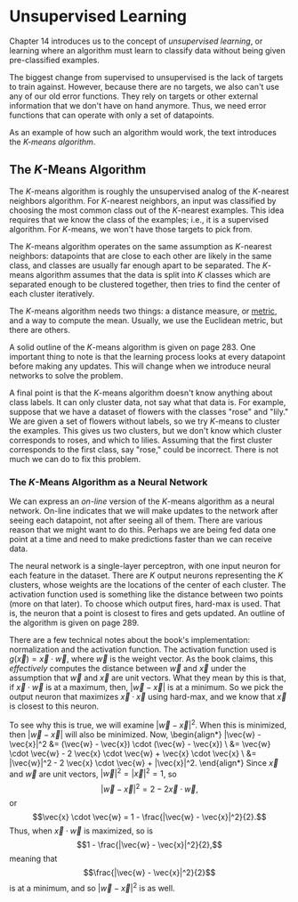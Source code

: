 # Unsupervised Learning

Chapter 14 introduces us to the concept of _unsupervised learning_, or learning
where an algorithm must learn to classify data without being given
pre-classified examples.

The biggest change from supervised to unsupervised is the lack of targets to
train against. However, because there are no targets, we also can't use any of
our old error functions. They rely on targets or other external information
that we don't have on hand anymore. Thus, we need error functions that can
operate with only a set of datapoints.

As an example of how such an algorithm would work, the text introduces the
_$K$-means algorithm_.

## The $K$-Means Algorithm

The $K$-means algorithm is roughly the unsupervised analog of the $K$-nearest
neighbors algorithm. For $K$-nearest neighbors, an input was classified by
choosing the most common class out of the $K$-nearest examples. This idea
requires that we know the class of the examples; i.e., it is a supervised
algorithm. For $K$-means, we won't have those targets to pick from.

The $K$-means algorithm operates on the same assumption as $K$-nearest
neighbors: datapoints that are close to each other are likely in the same
class, and classes are usually far enough apart to be separated. The $K$-means
algorithm assumes that the data is split into $K$ classes which are separated
enough to be clustered together, then tries to find the center of each cluster
iteratively.

The $K$-means algorithm needs two things: a distance measure, or
[metric](https://en.wikipedia.org/wiki/Metric_(mathematics)), and a way to
compute the mean. Usually, we use the Euclidean metric, but there are others.

A solid outline of the $K$-means algorithm is given on page 283. One important
thing to note is that the learning process looks at every datapoint before
making any updates. This will change when we introduce neural networks to solve
the problem.

A final point is that the $K$-means algorithm doesn't know anything about class
labels. It can only cluster data, not say what that data is. For example,
suppose that we have a dataset of flowers with the classes "rose" and "lily."
We are given a set of flowers without labels, so we try $K$-means to cluster
the examples. This gives us two clusters, but we don't know which cluster
corresponds to roses, and which to lilies. Assuming that the first cluster
corresponds to the first class, say "rose," could be incorrect. There is not
much we can do to fix this problem.

### The $K$-Means Algorithm as a Neural Network

We can express an _on-line_ version of the $K$-means algorithm as a neural
network. On-line indicates that we will make updates to the network after
seeing each datapoint, not after seeing all of them. There are various reason
that we might want to do this. Perhaps we are being fed data one point at a
time and need to make predictions faster than we can receive data.

The neural network is a single-layer perceptron, with one input neuron for each
feature in the dataset. There are $K$ output neurons representing the $K$
clusters, whose weights are the locations of the center of each cluster. The
activation function used is something like the distance between two points
(more on that later). To choose which output fires, hard-max is used. That is,
the neuron that a point is closest to fires and gets updated. An outline of the
algorithm is given on page 289.

There are a few technical notes about the book's implementation: normalization
and the activation function. The activation function used is $g(\vec{x}) =
\vec{x} \cdot \vec{w}$, where $\vec{w}$ is the weight vector. As the book
claims, this _effectively_ computes the distance between $\vec{w}$ and
$\vec{x}$ under the assumption that $\vec{w}$ and $\vec{x}$ are unit vectors.
What they mean by this is that, if $\vec{x} \cdot \vec{w}$ is at a maximum,
then, $|\vec{w} - \vec{x}|$ is at a minimum. So we pick the output neuron that
maximizes $\vec{x} \cdot \vec{x}$ using hard-max, and we know that $\vec{x}$ is
closest to this neuron.

To see why this is true, we will examine $|\vec{w} - \vec{x}|^2$. When this is
minimized, then $|\vec{w} - \vec{x}|$ will also be minimized. Now,
\begin{align*}
    |\vec{w} - \vec{x}|^2 &= (\vec{w} - \vec{x}) \cdot (\vec{w} - \vec{x}) \\
                          &= \vec{w} \cdot \vec{w} - 2 \vec{x} \cdot \vec{w} +
                          \vec{x} \cdot \vec{x} \\
                          &= |\vec{w}|^2 - 2 \vec{x} \cdot \vec{w} +
                          |\vec{x}|^2.
\end{align*}
Since $\vec{x}$ and $\vec{w}$ are unit vectors, $|\vec{w}|^2 = |\vec{x}|^2 =
1$, so $$|\vec{w} - \vec{x}|^2 = 2 - 2 \vec{x} \cdot \vec{w},$$ or $$\vec{x}
\cdot \vec{w} = 1 - \frac{|\vec{w} - \vec{x}|^2}{2}.$$ Thus, when $\vec{x}
\cdot \vec{w}$ is maximized, so is $$1 - \frac{|\vec{w} - \vec{x}|^2}{2},$$
meaning that $$\frac{|\vec{w} - \vec{x}|^2}{2}$$ is at a minimum, and so
$|\vec{w} - \vec{x}|^2$ is as well.
